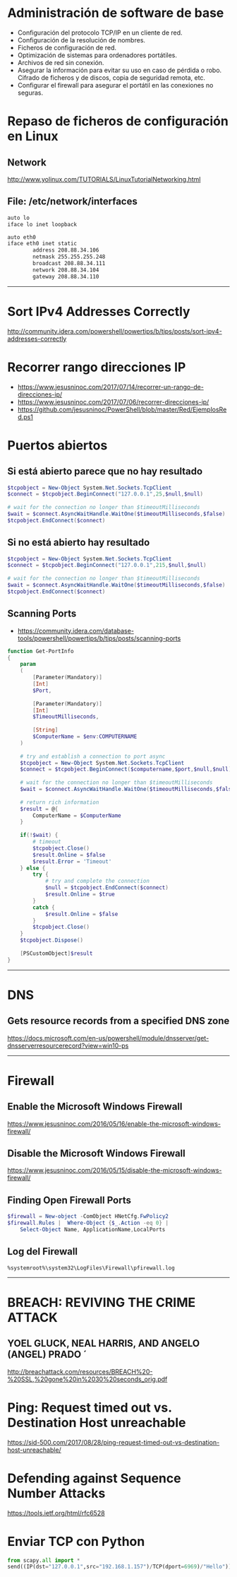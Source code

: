 # Administración de software de base

 - Configuración del protocolo TCP/IP en un cliente de red. 
 - Configuración de la resolución de nombres. 
 - Ficheros de configuración de red. 
 - Optimización de sistemas para ordenadores portátiles.
  - Archivos de red sin conexión.
  - Asegurar la información para evitar su uso en caso de pérdida o robo. Cifrado de ficheros y de discos, copia de seguridad remota, etc.
  - Configurar el firewall para asegurar el portátil en las conexiones no seguras.

# Repaso de ficheros de configuración en Linux

## Network
http://www.yolinux.com/TUTORIALS/LinuxTutorialNetworking.html

## File: /etc/network/interfaces
```Bash
auto lo
iface lo inet loopback

auto eth0
iface eth0 inet static
        address 208.88.34.106
        netmask 255.255.255.248
        broadcast 208.88.34.111
        network 208.88.34.104
        gateway 208.88.34.110
```

-----------------

# Sort IPv4 Addresses Correctly
http://community.idera.com/powershell/powertips/b/tips/posts/sort-ipv4-addresses-correctly

# Recorrer rango direcciones IP
* https://www.jesusninoc.com/2017/07/14/recorrer-un-rango-de-direcciones-ip/
* https://www.jesusninoc.com/2017/07/06/recorrer-direcciones-ip/
* https://github.com/jesusninoc/PowerShell/blob/master/Red/EjemplosRed.ps1

# Puertos abiertos
## Si está abierto parece que no hay resultado
```PowerShell
$tcpobject = New-Object System.Net.Sockets.TcpClient 
$connect = $tcpobject.BeginConnect("127.0.0.1",25,$null,$null)
    
# wait for the connection no longer than $timeoutMilliseconds 
$wait = $connect.AsyncWaitHandle.WaitOne($timeoutMilliseconds,$false)
$tcpobject.EndConnect($connect) 
```
## Si no está abierto hay resultado
```PowerShell
$tcpobject = New-Object System.Net.Sockets.TcpClient 
$connect = $tcpobject.BeginConnect("127.0.0.1",215,$null,$null)
    
# wait for the connection no longer than $timeoutMilliseconds 
$wait = $connect.AsyncWaitHandle.WaitOne($timeoutMilliseconds,$false)
$tcpobject.EndConnect($connect) 
```
## Scanning Ports
* https://community.idera.com/database-tools/powershell/powertips/b/tips/posts/scanning-ports
```PowerShell
function Get-PortInfo
{
    param
    (
        [Parameter(Mandatory)]
        [Int]
        $Port,
    
        [Parameter(Mandatory)]
        [Int]
        $TimeoutMilliseconds,
        
        [String]
        $ComputerName = $env:COMPUTERNAME
    )
  
    # try and establish a connection to port async
    $tcpobject = New-Object System.Net.Sockets.TcpClient 
    $connect = $tcpobject.BeginConnect($computername,$port,$null,$null)
    
    # wait for the connection no longer than $timeoutMilliseconds 
    $wait = $connect.AsyncWaitHandle.WaitOne($timeoutMilliseconds,$false) 
    
    # return rich information
    $result = @{
        ComputerName = $ComputerName
    }
    
    if(!$wait) { 
        # timeout
        $tcpobject.Close() 
        $result.Online = $false
        $result.Error = 'Timeout'
    } else { 
        try { 
            # try and complete the connection
            $null = $tcpobject.EndConnect($connect)
            $result.Online = $true
        }
        catch { 
            $result.Online = $false
        } 
        $tcpobject.Close() 
    } 
    $tcpobject.Dispose()
    
    [PSCustomObject]$result
} 
```

-----------------

# DNS
## Gets resource records from a specified DNS zone
https://docs.microsoft.com/en-us/powershell/module/dnsserver/get-dnsserverresourcerecord?view=win10-ps

-----------------

# Firewall
## Enable the Microsoft Windows Firewall
https://www.jesusninoc.com/2016/05/16/enable-the-microsoft-windows-firewall/
## Disable the Microsoft Windows Firewall
https://www.jesusninoc.com/2016/05/15/disable-the-microsoft-windows-firewall/
## Finding Open Firewall Ports
```PowerShell
$firewall = New-object -ComObject HNetCfg.FwPolicy2
$firewall.Rules |  Where-Object {$_.Action -eq 0} | 
    Select-Object Name, ApplicationName,LocalPorts
```
## Log del Firewall
```Cmd
%systemroot%\system32\LogFiles\Firewall\pfirewall.log
```

-----------------

# BREACH: REVIVING THE CRIME ATTACK
## YOEL GLUCK, NEAL HARRIS, AND ANGELO (ANGEL) PRADO ´
http://breachattack.com/resources/BREACH%20-%20SSL,%20gone%20in%2030%20seconds_orig.pdf

# Ping: Request timed out vs. Destination Host unreachable
https://sid-500.com/2017/08/28/ping-request-timed-out-vs-destination-host-unreachable/ 

# Defending against Sequence Number Attacks
https://tools.ietf.org/html/rfc6528

# Enviar TCP con Python
```Python
from scapy.all import *
send((IP(dst="127.0.0.1",src="192.168.1.157")/TCP(dport=6969)/"Hello"))
```
